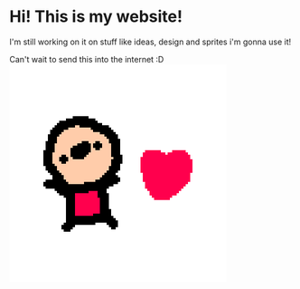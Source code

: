 # Hi! This is my website!

I'm still working on it on stuff like ideas, design and sprites i'm gonna use it!

Can't wait to send this into the internet :D
![lovely](./assets/Images/lovely.png)
